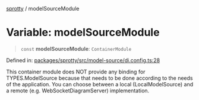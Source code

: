 
[sprotty](../globals) / modelSourceModule

# Variable: modelSourceModule

> `const` **modelSourceModule**: `ContainerModule`

Defined in: [packages/sprotty/src/model-source/di.config.ts:28](https://github.com/eclipse-sprotty/sprotty/blob/f9b2433481cc27a1ac0c92d525a92039ae7f6c76/packages/sprotty/src/model-source/di.config.ts#L28)

This container module does NOT provide any binding for TYPES.ModelSource because that needs to be
done according to the needs of the application. You can choose between a local (LocalModelSource)
and a remote (e.g. WebSocketDiagramServer) implementation.
